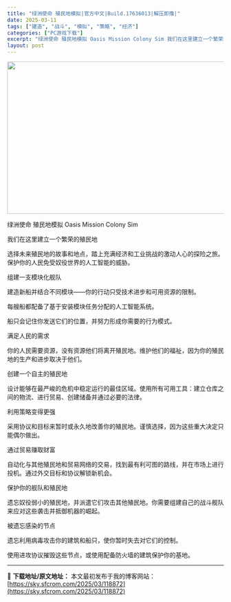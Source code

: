 ```yaml
---
title: "绿洲使命 殖民地模拟|官方中文|Build.17636013|解压即撸|"
date: 2025-03-11
tags: ["建造", "战斗", "模拟", "策略", "经济"]
categories: ["PC游戏下载"]
excerpt: "绿洲使命 殖民地模拟 Oasis Mission Colony Sim 我们在这里建立一个繁荣的殖民地 选择未来殖民地的故事和地点，踏上充满经济和工业挑战的激动人心的探险之旅。保护你的人民免受奴役世界的人工智能的威胁。 组建一支模块化舰队 建造新船并结合不同模块——你的行动只受技术进步和可用资源的限&hellip;"
layout: post
---
```


<img class="aligncenter size-full wp-image-118855" src="https://sky.sfcrom.com/wp-content/uploads/2025/03/2025031112204650.webp" alt="" width="616" height="353" />

绿洲使命 殖民地模拟 Oasis Mission Colony Sim

我们在这里建立一个繁荣的殖民地

选择未来殖民地的故事和地点，踏上充满经济和工业挑战的激动人心的探险之旅。保护你的人民免受奴役世界的人工智能的威胁。

组建一支模块化舰队

建造新船并结合不同模块——你的行动只受技术进步和可用资源的限制。

每艘船都配备了基于安装模块任务分配的人工智能系统。

船只会记住你发送它们的位置，并努力形成你需要的行为模式。

满足人民的需求

你的人民需要资源，没有资源他们将离开殖民地。维护他们的福祉，因为你的殖民地的生产和进步取决于他们。

创建一个自主的殖民地

设计能够在最严峻的危机中稳定运行的最佳区域。使用所有可用工具：建立仓库之间的物流、进行贸易、创建储备并通过必要的法律。

利用策略变得更强

采用协议和目标来暂时或永久地改善你的殖民地。谨慎选择，因为这些重大决定只能偶尔做出。

通过贸易赚取财富

自动化与其他殖民地和贸易网络的交易，找到最有利可图的路线，并在市场上进行投机。通过外交目标和协议解锁新机会。

保护你的舰队和殖民地

遗忘奴役弱小的殖民地，并派遣它们攻击其他殖民地。你需要组建自己的战斗舰队来应对这些袭击并抵御机器的崛起。

被遗忘感染的节点

遗忘利用病毒攻击你的建筑和船只，使你暂时失去对它们的控制。

使用进攻协议摧毁这些节点，或使用配备防火墙的建筑保护你的基地。

---
📖 **下载地址/原文地址：** 本文最初发布于我的博客网站：[https://sky.sfcrom.com/2025/03/118872](https://sky.sfcrom.com/2025/03/118872)
